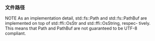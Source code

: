
### 文件路径

NOTE As an implementation detail, std::fs::Path and std::fs::PathBuf are implemented on top of std::ffi::OsStr and std::ffi::OsString, respec- tively. This means that Path and PathBuf are not guaranteed to be UTF-8 compliant.